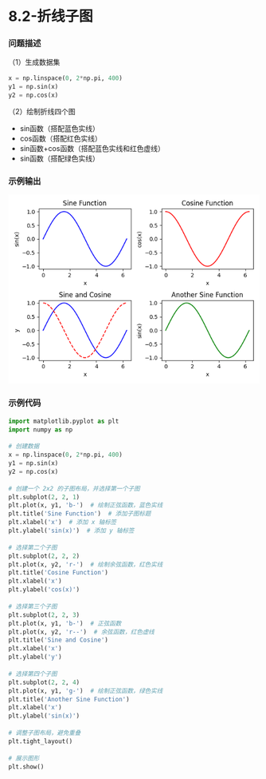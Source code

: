 # 8.2-折线子图

### 问题描述

（1）生成数据集

```python
x = np.linspace(0, 2*np.pi, 400)
y1 = np.sin(x)
y2 = np.cos(x)
```

（2）绘制折线四个图

- sin函数（搭配蓝色实线）
- cos函数（搭配红色实线）
- sin函数+cos函数（搭配蓝色实线和红色虚线）
- sin函数（搭配绿色实线）

### 示例输出

<img src="https://github.com/jm199504/Python-Exercises/blob/master/8-%E7%BB%98%E5%88%B6%E5%9B%BE%E8%A1%A8%EF%BC%88matplotlib%EF%BC%89/8.2-%E6%8A%98%E7%BA%BF%E5%9B%BE%E5%AD%90%E5%9B%BE/Figure_1.png?raw=true" style="zoom:80%;" />

### 示例代码

```python
import matplotlib.pyplot as plt
import numpy as np

# 创建数据
x = np.linspace(0, 2*np.pi, 400)
y1 = np.sin(x)
y2 = np.cos(x)

# 创建一个 2x2 的子图布局，并选择第一个子图
plt.subplot(2, 2, 1)
plt.plot(x, y1, 'b-')  # 绘制正弦函数，蓝色实线
plt.title('Sine Function')  # 添加子图标题
plt.xlabel('x')  # 添加 x 轴标签
plt.ylabel('sin(x)')  # 添加 y 轴标签

# 选择第二个子图
plt.subplot(2, 2, 2)
plt.plot(x, y2, 'r-')  # 绘制余弦函数，红色实线
plt.title('Cosine Function')
plt.xlabel('x')
plt.ylabel('cos(x)')

# 选择第三个子图
plt.subplot(2, 2, 3)
plt.plot(x, y1, 'b-')  # 正弦函数
plt.plot(x, y2, 'r--')  # 余弦函数，红色虚线
plt.title('Sine and Cosine')
plt.xlabel('x')
plt.ylabel('y')

# 选择第四个子图
plt.subplot(2, 2, 4)
plt.plot(x, y1, 'g-')  # 绘制正弦函数，绿色实线
plt.title('Another Sine Function')
plt.xlabel('x')
plt.ylabel('sin(x)')

# 调整子图布局，避免重叠
plt.tight_layout()

# 展示图形
plt.show()

```